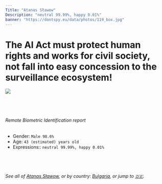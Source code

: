 ```yaml
---
Title: "Atanas Sławow"
Description: "neutral 99.99%, happy 0.01%"
banner: "https://dontspy.eu/data/photos/119_box.jpg"
---
```


# The AI Act must protect human rights and works for civil society, not fall into easy concession to the surveillance ecosystem!

<link rel="stylesheet" type="text/css" href="/css/blog.css" />

<div class="is-fake" hidden>

_This is a **fake picture**_, we collect these anyway [because the AI Act](why-deepfake) negotiation moves in a way that would create more mess in our lives! for a longer explanation, read [The Dual Threat: How Losing the Biometric Battle Fuels Deepfake Proliferation](/blog/the-dual-threat-how-losing-the-biometric-battle-fuels-deepfake-proliferation/)

</div>

<!-- <img src="https://dontspy.eu/data/photos/54_box.jpg" /> -->
<img src="https://dontspy.eu/data/photos/119_box.jpg" />

## <br>

###### Remote Biometric Identification report

* <span class="label">Gender:</span> `Male 98.6%`
* <span class="label">Age:</span> `43 (estimated) years old`
* <span class="label">Expressions::</span> `neutral 99.99%, happy 0.01%`

## <br>

###### See all of [Atanas Sławow](/policymaker#Atanas%20S%C5%82awow), or by country: [Bulgaria](/country#Bulgaria), or jump to [🇩🇪](/x/72).

## <br>
